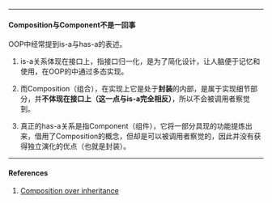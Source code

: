 
---
#### Composition与Component不是一回事

OOP中经常提到is-a与has-a的表述。

1. is-a关系体现在接口上，指接口归一化，是为了简化设计，让人脑便于记忆和使用，在OOP的中通过多态实现。

2. 而Composition（组合），在实现上它是处于**封装**的内部，是属于实现细节部分，并**不体现在接口上（这一点与is-a完全相反）**，所以不会被调用者察觉到。

3. 真正的has-a关系是指Component（组件），它将一部分具现的功能提炼出来，借用了Composition的概念，但却是可以被调用者察觉的，因此并没有获得独立演化的优点（也就是封装）。

---
#### References

1. [Composition over inheritance](https://en.wikipedia.org/wiki/Composition_over_inheritance)